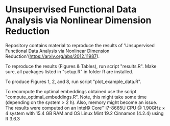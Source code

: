 # Unsupervised Functional Data Analysis via Nonlinear Dimension Reduction

Repository contains material to reproduce the results of 'Unsupervised Functional Data Analysis via Nonlinear Dimension Reduction'(https://arxiv.org/abs/2012.11987).

To reproduce the results (Figures & Tables), run script "results.R". Make sure, all packages listed in "setup.R" in folder R are installed.

To produce Figures 1, 2, and 8, run script "plot_example_data.R".

To recompute the optimal embeddings obtained use the script "compute_optimal_embeddings.R". Note, this might take some time 
(depending on the system > 2 h). Also, memory might become an issue.
The results were computed on an Intel© Core™ i7-8665U CPU @ 1.90GHz × 4 system with 15.4 GB RAM and OS
Linux Mint 19.2 Cinnamon (4.2.4) using R 3.6.3

